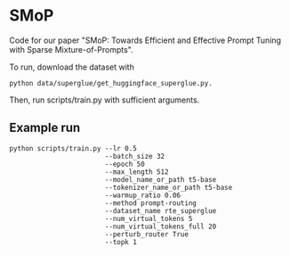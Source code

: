# SMoP

Code for our paper "SMoP: Towards Efficient and Effective Prompt Tuning with Sparse Mixture-of-Prompts".

To run, download the dataset with 
```
python data/superglue/get_huggingface_superglue.py.
```


Then, run scripts/train.py with sufficient arguments.

## Example run
```
python scripts/train.py --lr 0.5 
                        --batch_size 32 
                        --epoch 50 
                        --max_length 512 
                        --model_name_or_path t5-base 
                        --tokenizer_name_or_path t5-base 
                        --warmup_ratio 0.06 
                        --method prompt-routing 
                        --dataset_name rte_superglue 
                        --num_virtual_tokens 5 
                        --num_virtual_tokens_full 20 
                        --perturb_router True 
                        --topk 1

```
